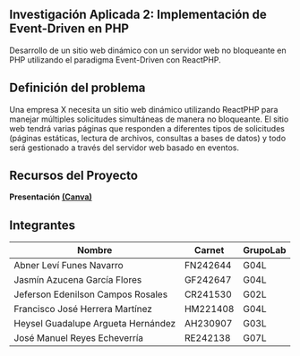 ## Investigación Aplicada 2: Implementación de Event-Driven en PHP
Desarrollo de un sitio web dinámico con un servidor web no bloqueante en PHP
utilizando el paradigma Event-Driven con ReactPHP.

## Definición del problema
Una empresa X necesita un sitio web dinámico utilizando
ReactPHP para manejar múltiples solicitudes simultáneas de manera no bloqueante. El
sitio web tendrá varias páginas que responden a diferentes tipos de solicitudes (páginas
estáticas, lectura de archivos, consultas a bases de datos) y todo será gestionado a través
del servidor web basado en eventos. 

## Recursos del Proyecto

**Presentación [(Canva)](https://www.canva.com/design/DAGjV3e2NMo/DbRHGXDfcdtM264s2pRQpA/view?utm_content=DAGjV3e2NMo&utm_campaign=designshare&utm_medium=link2&utm_source=uniquelinks&utlId=h9db4b17e21)**

## Integrantes

| Nombre                                  | Carnet    | GrupoLab |
|----------------------------------------|-----------|----------|
| Abner Leví Funes Navarro               | FN242644  | G04L  |
| Jasmín Azucena García Flores           | GF242647  | G04L  |
| Jeferson Edenilson Campos Rosales     | CR241530   | G02L  |
| Francisco José Herrera Martínez        | HM221408  | G04L  |
| Heysel Guadalupe Argueta Hernández     | AH230907  | G03L  |
| José Manuel Reyes Echeverría           | RE242138  | G07L  |
